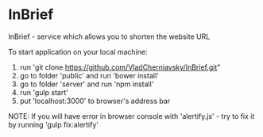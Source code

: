 # InBrief
InBrief - service which allows you to shorten the  website URL

To start application on your local machine:
1. run  'git clone https://github.com/VladCherniavsky/InBrief.git"
2. go to folder 'public' and run 'bower install'
3. go to folder 'server' and run 'npm install'
4. run 'gulp start'
5. put 'localhost:3000' to browser's address bar


NOTE:
If you will have error in browser console with 'alertify.js' - try to fix it by running 'gulp fix:alertify'
